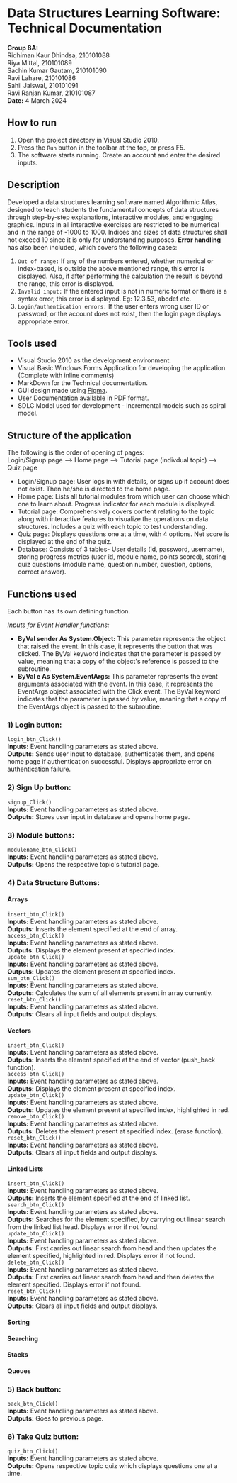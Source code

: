 # Data Structures Learning Software: Technical Documentation
**Group 8A:**   
Ridhiman Kaur Dhindsa, 210101088   
Riya Mittal, 210101089   
Sachin Kumar Gautam, 210101090   
Ravi Lahare, 210101086   
Sahil Jaiswal, 210101091   
Ravi Ranjan Kumar, 210101087    
**Date:** 4 March 2024

## How to run
1) Open the project directory in Visual Studio 2010.  
2) Press the `Run` button in the toolbar at the top, or press F5.   
3) The software starts running. Create an account and enter the desired inputs.  

## Description
Developed a data structures learning software named Algorithmic Atlas, designed to teach students the fundamental concepts of data structures through step-by-step explanations, interactive modules, and engaging graphics. Inputs in all interactive exercises are restricted to be numerical and in the range of -1000 to 1000. Indices and sizes of data structures shall not exceed 10 since it is only for understanding purposes. **Error handling** has also been included, which covers the following cases:  
1) `Out of range:` If any of the numbers entered, whether numerical or index-based, is outside the above mentioned range, this error is displayed. Also, if after performing the calculation the result is beyond the range, this error is displayed.  
2) `Invalid input:` If the entered input is not in numeric format or there is a syntax error, this error is displayed. Eg: 12.3.53, abcdef etc.    
3) `Login/authentication errors:`  If the user enters wrong user ID or password, or the account does not exist, then the login page displays appropriate error.  

## Tools used
* Visual Studio 2010 as the development environment.   
* Visual Basic Windows Forms Application for developing the application. (Complete with inline comments)   
* MarkDown for the Technical documentation.  
* GUI design made using [Figma](https://www.figma.com/file/KoIvhZNhhFpdArQwbBMgyU/DSA-software?type=design&node-id=0-1&mode=design&t=35tHnp4uflnzK6D4-0).    
* User Documentation available in PDF format.  
* SDLC Model used for development - Incremental models such as spiral model.  

<!--
## Individual Contribution
**Ridhiman Kaur Dhindsa, 210101088** - Report making (Milestone 1), Vector + Linked List tutorial pages and interactve exercises, UI design (Figma file), Documentation - User, Inline, Technical.    
**Riya Mittal, 210101089** - Report making (Milestone 1), Sorting (Bubble sort, insertion sort, selection sort) + Searching (linear search, binary search) tutorial pages and interactve exercises, organizing group meetings and maintaining log.  
**Sachin Kumar Gautam, 210101090** - SQL+ODBC Database design and application, home page, authentication pages, quiz page.  
**Sahil Jaiswal, 210101091** - SQL+ODBC Database design and application, home page, authentication pages, quiz page.     
**Ravi Lahare, 210101086** - Stacks + Queues tutorial page and interactive exercises.      
**Ravi Ranjan Kumar, 210101087** - Arrays tutorial page and interactive exercises.   
-->

## Structure of the application
The following is the order of opening of pages:  
Login/Signup page --> Home page --> Tutorial page (indivdual topic) --> Quiz page  

* Login/Signup page: User logs in with details, or signs up if account does not exist. Then he/she is directed to the home page.  
* Home page: Lists all tutorial modules from which user can choose which one to learn about. Progress indicator for each module is displayed.
* Tutorial page: Comprehensively covers content relating to the topic along with interactive features to visualize the operations on data structures. Includes a quiz with each topic to test understanding.  
* Quiz page: Displays questions one at a time, with 4 options. Net score is displayed at the end of the quiz.  
* Database: Consists of 3 tables- User details (id, password, username), storing progress metrics (user id, module name, points scored), storing quiz questions (module name, question number, question, options, correct 
answer).     

## Functions used
Each button has its own defining function.

*Inputs for Event Handler functions:*  
* **ByVal sender As System.Object:** This parameter represents the object that raised the event. In this case, it represents the button that was clicked. The ByVal keyword indicates that the parameter is passed by value, meaning that a copy of the object's reference is passed to the subroutine.  
* **ByVal e As System.EventArgs:** This parameter represents the event arguments associated with the event. In this case, it represents the EventArgs object associated with the Click event. The ByVal keyword indicates that the parameter is passed by value, meaning that a copy of the EventArgs object is passed to the subroutine.    

### 1) Login button:
`login_btn_Click()`   
**Inputs:** Event handling parameters as stated above.   
**Outputs:** Sends user input to database, authenticates them, and opens home page if authentication successful. Displays appropriate error on authentication failure.       

### 2) Sign Up button:
`signup_Click()`   
**Inputs:** Event handling parameters as stated above.   
**Outputs:** Stores user input in database and opens home page.     

### 3) Module buttons:
`modulename_btn_Click()`  
**Inputs:** Event handling parameters as stated above.   
**Outputs:** Opens the respective topic's tutorial page.    

### 4) Data Structure Buttons:
#### Arrays
`insert_btn_Click()`  
**Inputs:** Event handling parameters as stated above.   
**Outputs:** Inserts the element specified at the end of array.  
`access_btn_Click()`  
**Inputs:** Event handling parameters as stated above.   
**Outputs:** Displays the element present at specified index.  
`update_btn_Click()`  
**Inputs:** Event handling parameters as stated above.   
**Outputs:** Updates the element present at specified index.  
`sum_btn_Click()`  
**Inputs:** Event handling parameters as stated above.   
**Outputs:** Calculates the sum of all elements present in array currently.  
`reset_btn_Click()`  
**Inputs:** Event handling parameters as stated above.   
**Outputs:** Clears all input fields and output displays.  

#### Vectors
`insert_btn_Click()`  
**Inputs:** Event handling parameters as stated above.   
**Outputs:** Inserts the element specified at the end of vector (push_back function).  
`access_btn_Click()`  
**Inputs:** Event handling parameters as stated above.   
**Outputs:** Displays the element present at specified index.  
`update_btn_Click()`  
**Inputs:** Event handling parameters as stated above.   
**Outputs:** Updates the element present at specified index, highlighted in red.  
`remove_btn_Click()`  
**Inputs:** Event handling parameters as stated above.   
**Outputs:** Deletes the element present at specified index. (erase function).   
`reset_btn_Click()`  
**Inputs:** Event handling parameters as stated above.   
**Outputs:** Clears all input fields and output displays.  

#### Linked Lists
`insert_btn_Click()`  
**Inputs:** Event handling parameters as stated above.   
**Outputs:** Inserts the element specified at the end of linked list.  
`search_btn_Click()`  
**Inputs:** Event handling parameters as stated above.   
**Outputs:** Searches for the element specified, by carrying out linear search from the linked list head. Displays error if not found.   
`update_btn_Click()`  
**Inputs:** Event handling parameters as stated above.   
**Outputs:** First carries out linear search from head and then updates the element specified, highlighted in red. Displays error if not found.    
`delete_btn_Click()`  
**Inputs:** Event handling parameters as stated above.   
**Outputs:** First carries out linear search from head and then deletes the element specified. Displays error if not found.     
`reset_btn_Click()`  
**Inputs:** Event handling parameters as stated above.   
**Outputs:** Clears all input fields and output displays.

#### Sorting

#### Searching

#### Stacks

#### Queues

### 5) Back button: 
`back_btn_Click()`  
**Inputs:** Event handling parameters as stated above.   
**Outputs:** Goes to previous page.    

### 6) Take Quiz button:
`quiz_btn_Click()`  
**Inputs:** Event handling parameters as stated above.   
**Outputs:** Opens respective topic quiz which displays questions one at a time.       

<!--
### 7) Show Code button: 
`code_btn_Click()`  
**Inputs:** Event handling parameters as stated above.   
**Outputs:** Reads the last line of display as the second number to be operated on, and performs validation checks on it. Then calculates the result and rounds off to 7 decimal places.  
-->